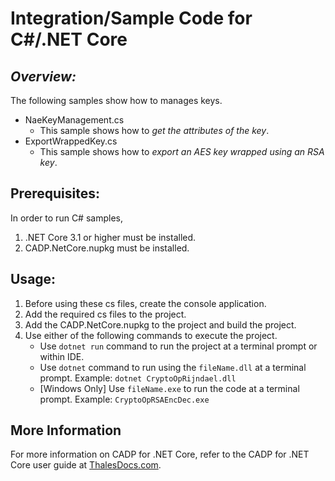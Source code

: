 # Integration/Sample Code for C#/.NET Core

## *Overview:*
The following samples show how to manages keys.

* NaeKeyManagement.cs
  * This sample shows how to *get the attributes of the key*.
* ExportWrappedKey.cs
  * This sample shows how to *export an AES key wrapped using an RSA key*.

## Prerequisites: 
In order to run C# samples, 
1. .NET Core 3.1 or higher must be installed.
1. CADP.NetCore.nupkg must be installed.

## Usage: 
1. Before using these cs files, create the console application.
1. Add the required cs files to the project.
1. Add the CADP.NetCore.nupkg to the project and build the project.
1. Use either of the following commands to execute the project.
    * Use `dotnet run` command to run the project at a terminal prompt or within IDE.
    * Use `dotnet` command to run using the `fileName.dll` at a terminal prompt. Example: `dotnet CryptoOpRijndael.dll`
    * [Windows Only] Use `fileName.exe` to run the code at a terminal prompt. Example: `CryptoOpRSAEncDec.exe` 

## More Information
For more information on CADP for .NET Core, refer to the CADP for .NET Core user guide at [ThalesDocs.com](www.thalesdocs.com/ctp/con/cadp/dotnetcore/index.html).

